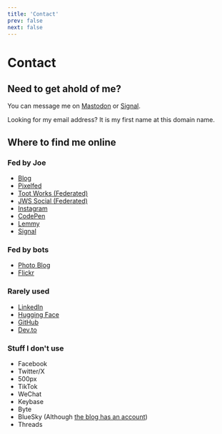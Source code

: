 ```yaml
---
title: 'Contact'
prev: false
next: false
---
```

# Contact

## Need to get ahold of me?

You can message me on [Mastodon](https://toot.works/@joe) or <a rel="me" href="https://signal.me/#eu/wYx/v3zx0aPCt1RvLXBtCTcrKGWK0hJiIw2JpsQatK5UCSN9YMpDurXTeZ11atLj">Signal</a>.  

Looking for my email address?  It is my first name at this domain name.

## Where to find me online

### Fed by Joe

* <a rel="me" href="https://jws.news">Blog</a>
* <a rel="me" href="https://pixelfed.social/i/web/profile/11244">Pixelfed</a>
* <a rel="me" href="https://toot.works/@joe">Toot Works (Federated)</a>
* <a rel="me" href="https://jws.social/@joe">JWS Social (Federated)</a>
* <a rel="me" href="https://www.instagram.com/joesteinbring/">Instagram</a>
* <a rel="me" href="https://codepen.io/steinbring">CodePen</a>
* <a rel="me" href="https://midwest.social/u/steinbring">Lemmy</a>
* <a rel="me" href="https://signal.me/#eu/wYx/v3zx0aPCt1RvLXBtCTcrKGWK0hJiIw2JpsQatK5UCSN9YMpDurXTeZ11atLj">Signal</a>

### Fed by bots

* <a rel="me" href="https://photos.jws.app">Photo Blog</a>
* <a rel="me" href="https://www.flickr.com/photos/joesteinbring/">Flickr</a>

### Rarely used

* <a rel="me" href="https://www.linkedin.com/in/steinbring/">LinkedIn</a>
* <a rel="me" href="https://huggingface.co/steinbring">Hugging Face</a>
* <a rel="me" href="https://github.com/steinbring/">GitHub</a>
* <a rel="me" href="https://dev.to/steinbring/">Dev.to</a>

### Stuff I don't use

* Facebook
* Twitter/X
* 500px
* TikTok
* WeChat
* Keybase
* Byte
* BlueSky (Although [the blog has an account](https://bsky.app/profile/jws.news))
* Threads
